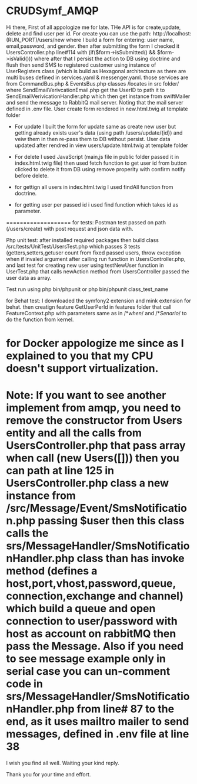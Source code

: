 # CRUDSymf_AMQP
Hi there,
First of all appologize me for late.
THe API is for create,update, delete and find user per id.
For create you can use the path: 
http://localhost:(RUN_PORT)/users/new
where I build a form for entering: user name, email,password, and gender. then after submitting the form I checked it UsersController.php line#114 with (if($form->isSubmitted() && $form->isValid())) where after that I persist the action to DB using doctrine and flush then send SMS to registered customer using instance of UserRegisters class (which is build as Hexagonal architecture as there are multi buses defined in services.yaml & messenger.yaml.
those services are from CommandBus.php & EventsBus.php classes /locates in src folder/ where SendEmailVerivcationEmail.php get the UserID to path it to SendEmailVerivicationHandler.php which then get instance from swiftMailer and send the message to RabbitQ mail server. Noting that the mail server defined in .env file.
User create form rendered in new.html.twig at template folder
* For update I built the form for update same as create new user but getting already exists user's data (using path /users/update/{id}) and veiw them in  then re-pass them to DB without persist.
User data updated after rendred in view users/update.html.twig at template folder
* For delete I used JavaScript (main,js file in public folder passed it in index.html.twig file)
then used fetch function to get user id from button clicked to delete it from DB using remove properity with confirm notify before delete.

* for gettign all users in index.html.twig I used findAll function from doctrine.
* for getting user per passed id i used find function which takes id as parameter.

===================
for tests:
Postman test passed on path (/users/create) with post request and json data with.

Php unit test:
after installed required packages then build class /src/tests/UnitTest/UsersTest.php
which passes 3 tests (getters,setters,getuser count from fixed passed users, throw exception when if invaled argument after calling run function in UsersController.php, and last test for creating new user using testNewUser function in UserTest.php that calls newAction method from UsersController passed the user data as array.

Test run using php bin/phpunit or php bin/phpunit class_test_name

for Behat test:
I downloaded the symfony2 extension and mink extension for behat.
then creatign feature GetUserPerId in features folder that call FeatureContext.php with parameters same as in /**when*/ and /**Senario*/  to do the function from kernel.

**for Docker appologize me since as I explained to you that my CPU doesn't support virtualization.**
================
Note:
If you want to see another implement from amqp, you need to remove the constructor from Users entity and all the calls from 
UsersController.php that pass array when call (new Users([])) then you can path at line 125 in UsersController.php class a new instance from /src/Message/Event/SmsNotification.php
passing $user then this class calls the srs/MessageHandler/SmsNotificationHandler.php class than has invoke method (defines a host,port,vhost,password,queue,
connection,exchange and channel) which build a queue and open connection to user/password with host as account on rabbitMQ
then pass the Message.
Also if you need to see message example only in serial case you can un-comment code in srs/MessageHandler/SmsNotificationHandler.php from line# 87 to the end, as it uses mailtro mailer to send messages, defined in .env file 
at line 38
===================
I wish you find all well.
Waiting your kind reply.

Thank you for your time and effort.

